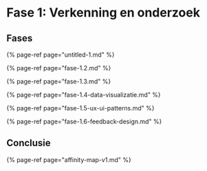 # Fase 1: Verkenning en onderzoek

## Fases

{% page-ref page="untitled-1.md" %}

{% page-ref page="fase-1.2.md" %}

{% page-ref page="fase-1.3.md" %}

{% page-ref page="fase-1.4-data-visualizatie.md" %}

{% page-ref page="fase-1.5-ux-ui-patterns.md" %}

{% page-ref page="fase-1.6-feedback-design.md" %}

## Conclusie

{% page-ref page="affinity-map-v1.md" %}

